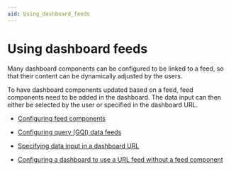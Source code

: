 ```yaml
---
uid: Using_dashboard_feeds
---
```


# Using dashboard feeds

Many dashboard components can be configured to be linked to a feed, so that their content can be dynamically adjusted by the users.

To have dashboard components updated based on a feed, feed components need to be added in the dashboard. The data input can then either be selected by the user or specified in the dashboard URL.

- [Configuring feed components](xref:Configuring_feed_components)

- [Configuring query (GQI) data feeds](xref:Configuring_GQI_feeds)

- [Specifying data input in a dashboard URL](xref:Specifying_data_input_in_a_dashboard_URL)

- [Configuring a dashboard to use a URL feed without a feed component](xref:Configuring_a_dashboard_to_use_a_URL_feed_without_a_feed_component)
